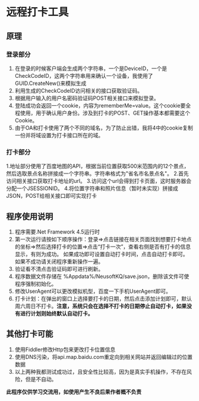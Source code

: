 # 远程打卡工具

## 原理

### 登录部分
1. 在登录的时候客户端会生成两个字符串，一个是DeviceID，一个是CheckCodeID，这两个字符串用来确认一个设备，我使用了GUID.CreateNew()来模拟生成
2. 利用生成的CheckCodeID访问相关的接口获取验证码。
3. 根据用户输入的用户名密码验证码POST相关接口来模拟登录。
4. 登陆成功会返回一个cookie，内容为rememberMe=value。这个cookie要全程使用，用于确认用户身份。涉及到打卡的POST、GET操作基本都需要这个Cookie。
5. 由于OA和打卡使用了两个不同的域名，为了防止出错，我将4中的cookie复制一份并将域设置为打卡接口所在的域。

### 打卡部分
1.地址部分使用了百度地图的API，根据当前位置获取500米范围内的12个景点，然后选取景点名称拼接成一个字符串。字符串格式为"省名市名景点名"。
2.首先访问相关接口获取打卡地址的url。
3.访问这个url会得到打卡页面，这时服务器会分配一个JSESSIONID。
4.将位置字符串和照片信息（暂时未实现）拼接成JSON，POST给相关接口即可实现打卡

## 程序使用说明
1. 程序需要.Net Framework 4.5运行时
2. 第一次运行请按如下顺序操作：登录=>点击链接在相关页面找到想要打卡地点的坐标=>然后选择打卡的位置=>点击“打卡一次”，查看右侧是否有打卡的信息显示，有则为成功。
如果成功即可设置自动打卡时间，点击自动打卡即可。
如果不成功请关闭程序重新操作一遍。
3. 验证看不清点击验证码即可进行刷新。
4. 程序数据文件存储在 %Appdata%/NeusoftKQ/save.json，删除该文件可使程序强制初始化。
5. 修改UserAgent可以更改模拟机型，百度一下手机UserAgent即可。
6. 打卡计划：在弹出的窗口上选择要打卡的日期，然后点击添加计划即可，默认周六周日不打卡。**注意，系统只会在选择不打卡的日期停止自动打卡，如果没有进行计划则始终默认自动打卡。**

## 其他打卡可能
1. 使用Fiddler修改Http包来更改打卡位置信息
2. 使用DNS污染，将api.map.baidu.com重定向到相关网站并返回编辑过的位置数据
3. 以上两种我都测试成功过，且安全性比较高，因为是真实手机操作，不存在风险，但是不自动。

**此程序仅供学习交流用，如使用产生不良后果作者概不负责**
